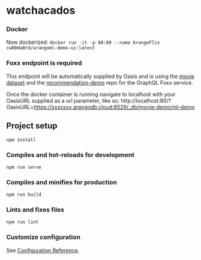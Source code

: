 # watchacados

### Docker
Now dockerized: `docker run -it -p 80:80 --name ArangoFlix cw00dw0rd/arangoml-demo-ui:latest`

### Foxx endpoint is required 
This endpoint will be automatically supplied by Oasis and is using the [movie dataset](https://github.com/arangodb/interactive_tutorials/tree/movie-data) and the [recommendation-demo](https://github.com/arangoml/recommendation-demo) repo for the GraphQL Foxx service.

Once the docker container is running navigate to localhost with your OasisURL supplied as a url parameter, like so:
http://localhost:80/?OasisURL=https://xxxxxxx.arangodb.cloud:8529/_db/movie-demo/ml-demo

## Project setup
```
npm install
```

### Compiles and hot-reloads for development
```
npm run serve
```

### Compiles and minifies for production
```
npm run build
```

### Lints and fixes files
```
npm run lint
```

### Customize configuration
See [Configuration Reference](https://cli.vuejs.org/config/).
